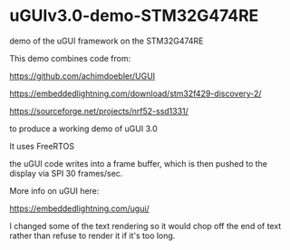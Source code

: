 # uGUIv3.0-demo-STM32G474RE
demo of the uGUI framework on the STM32G474RE

This demo combines code from:

https://github.com/achimdoebler/UGUI

https://embeddedlightning.com/download/stm32f429-discovery-2/

https://sourceforge.net/projects/nrf52-ssd1331/

to produce a working demo of uGUI 3.0

It uses FreeRTOS

the uGUI code writes into a frame buffer, which is then pushed to the display via SPI 30 frames/sec.

More info on uGUI here:

https://embeddedlightning.com/ugui/

I changed some of the text rendering so it would chop off the end of text rather than refuse to render it if it's too long.
